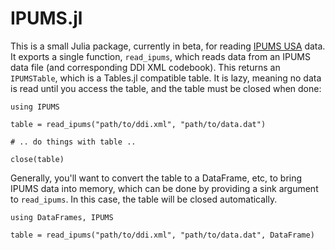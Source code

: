 # IPUMS.jl

This is a small Julia package, currently in beta, for reading [IPUMS USA](https://usa.ipums.org) data. It exports a single function, `read_ipums`, which reads data from an IPUMS data file (and corresponding DDI XML codebook). This returns an `IPUMSTable`, which is a Tables.jl compatible table. It is lazy, meaning no data is read until you access the table, and the table must be closed when done:

```{julia}
using IPUMS

table = read_ipums("path/to/ddi.xml", "path/to/data.dat")

# .. do things with table ..

close(table)
```

Generally, you'll want to convert the table to a DataFrame, etc, to bring IPUMS data into memory, which can be done by providing a sink argument to `read_ipums`. In this case, the table will be closed automatically.

```{julia}
using DataFrames, IPUMS

table = read_ipums("path/to/ddi.xml", "path/to/data.dat", DataFrame)
```